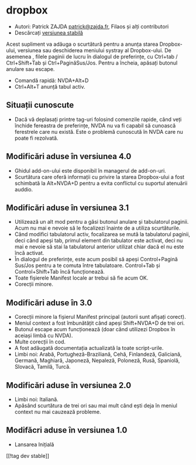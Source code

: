 # dropbox #

* Autori: Patrick ZAJDA <patrick@zajda.fr>, Filaos și alți contributori
* Descărcați [versiunea stabilă][1]

Acest supliment va adăuga o scurtătură pentru a anunța starea Dropbox-ului,
versiunea sau deschiderea meniului systray al Dropbox-ului.  De asemenea ,
filele paginii de lucru în dialogul de preferințe, cu Ctrl+tab /
Ctrl+Shift+Tab și Ctrl+PaginăSus/Jos.  Pentru a încheia, apăsați butonul
anulare sau escape.

* Comandă rapidă: NVDA+Alt+D
* Ctrl+Alt+T anunță tabul activ.

## Situații cunoscute ##

* Dacă vă deplasați printre tag-uri folosind comenzile rapide, când veți închide fereastra de preferințe, NVDA nu va fi capabil să cunoască ferestrele care nu există.
Este o problemă cunoscută în NVDA care nu poate fi rezolvată.


## Modificări aduse în versiunea 4.0 ##

* Ghidul add-on-ului este disponibil în managerul de add-on-uri.
* Scurtătura care oferă informații cu privire la starea Dropbox-ului a fost
  schimbată la Alt+NVDA+D pentru a evita conflictul cu suportul atenuării
  auddio.

## Modificări aduse în versiunea 3.1 ##

* Utilizează un alt mod pentru a găsi butonul anulare și tabulatorul
  paginii. Acum nu mai e nevoie să le focalizezi înainte de a utiliza
  scurtăturile.
* Când modifici tabulatorul activ, focalizarea se mută la tabulatorul
  paginii, deci când apeși tab, primul element din tabulator este activat,
  deci nu mai e nevoie să stai la tabulatorul anterior utilizat chiar dacă
  el nu este încă activat.
* În dialogul de preferințe, este acum posibil să apeși Control+Pagină
  Sus/Jos pentru a te comuta între tabulatoare. Control+Tab și
  Control+Shift+Tab încă funcționează. 
* Toate fișierele Manifest locale ar trebui să fie acum OK.
* Corecții minore.

## Modificări aduse în 3.0 ##

* Corecții minore la fișierul Manifest principal (autorii sunt afișați
  corect).
* Meniul context a fost îmbunătățit când apeși Shift+NVDA+D de trei ori.
* Butonul escape acum funcționează (doar când utilizezi Dropbox în aceiași
  limbă cu NVDA).
* Multe corecții în cod.
* A fost adăugată documentația actualizată la toate script-urile.
* Limbi noi: Arabă, Portugheză-Braziliană, Cehă, Finlandeză, Galiciană,
  Germană, Maghiară, Japoneză, Nepaleză, Poloneză, Rusă, Spaniolă, Slovacă,
  Tamilă, Turcă.

## Modificări aduse în versiunea 2.0 ##

* Limbi noi: Italiană.
* Apăsând scurtătura de trei ori sau mai mult când ești deja în meniul
  context nu mai cauzează probleme.

## Modifăcri aduse în versiunea 1.0 ##

* Lansarea Inițială

[[!tag dev stable]]

[1]: https://addons.nvda-project.org/files/get.php?file=dx
